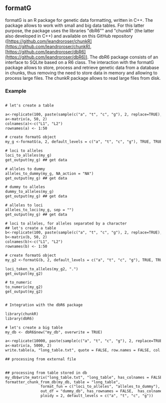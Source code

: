 ## formatG

formatG is an R package for genetic data formatting, written in C++. 
The package allows to work with small and big data tables. For this latter purpose, 
the package uses the libraries "dbR6"" and "chunkR" (the latter also developed in C++) and available on this GitHub repository ([https://github.com/leandroroser/chunkR](https://github.com/leandroroser/chunkR), [https://github.com/leandroroser/dbR6](https://github.com/leandroroser/dbR6)).
The dbR6 package consists of an interface to SQLite based on a R6 class. The interaction with the formatG package allows to store, process and retrieve genetic data from a database in chunks, thus removing the need to store data in memory and allowing to process large files. The chunkR package allows to read large files from disk.


### Example

```diff

# let's create a table

a<-replicate(100, paste(sample(c("a", "t", "c", "g"), 2, replace=TRUE), collapse = ""))
a<-matrix(a, 50, 2)
colnames(a)<-c("L1", "L2")
rownames(a) <- 1:50

# create formatG object
my_g <-formatG(a, 2, default_levels = c("a", "t", "c", "g"), TRUE, TRUE)

# loci to alleles
loci_to_alleles(my_g)
get_output(my_g) ## get data

# alleles to dummy
alleles_to_dummy(my_g, NA_action = "NA")
get_output(my_g) ## get data

# dummy to alleles
dummy_to_alleles(my_g)
get_output(my_g) ## get data

# alleles to loci
alleles_to_loci(my_g, sep = "")
get_output(my_g) ## get data

# loci to alleles, for alleles separated by a character
## let's create a table
b<-replicate(100, paste(sample(c("a", "t", "c", "g"), 2, replace=TRUE), collapse = "."))
b<-matrix(b, 50, 2)
colnames(b)<-c("L1", "L2")
rownames(b) <- 1:50

# create formatG object
my_g2 <-formatG(b, 2, default_levels = c("a", "t", "c", "g"), TRUE, TRUE)

loci_token_to_alleles(my_g2, ".")
get_output(my_g2)

# to_numeric
to_numeric(my_g2)
get_output(my_g2)


# Integration with the dbR6 package

library(chunkR)
library(dbR6)

# let's create a big table
my_db <- dbR6$new("my_db", overwrite = TRUE)

a<-replicate(10000, paste(sample(c("a", "t", "c", "g"), 2, replace=TRUE), collapse = ""))
a<-matrix(a, 5000, 2)
write.table(a, "long_table.txt", quote = FALSE, row.names = FALSE, col.names = FALSE)

## processing from external file

                
## processing from table stored in db
my_db$write_matrix("long_table.txt", "long_table", has_colnames = FALSE, has_rownames = FALSE)
formatter_chunk_from_db(my_db, table = "long_table",
                format_fun = c("loci_to_alleles", "alleles_to_dummy"),
                out_df = "dummy_db", has_rownames = FALSE,  has_colnames = FALSE,
                ploidy = 2, default_levels = c("a", "t", "c", "g"))

```
